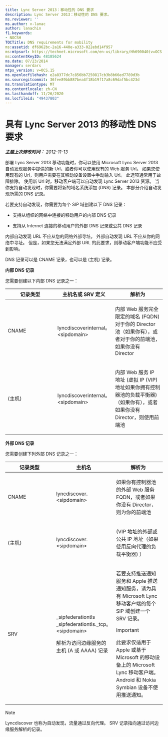 ```yaml
---
title: Lync Server 2013：移动性的 DNS 要求
description: Lync Server 2013：移动性的 DNS 要求。
ms.reviewer: ''
ms.author: v-lanac
author: lanachin
f1.keywords:
- NOCSH
TOCTitle: DNS requirements for mobility
ms:assetid: df6962bc-2a16-440e-a333-022ebd14f957
ms:mtpsurl: https://technet.microsoft.com/en-us/library/Hh690040(v=OCS.15)
ms:contentKeyID: 48185624
ms.date: 07/23/2014
manager: serdars
mtps_version: v=OCS.15
ms.openlocfilehash: e2a8377dc7c856bb7250817cb3b8b66ed7789d3b
ms.sourcegitcommit: 36fee89bb887bea4f18b19f17a8c69daf5bc423d
ms.translationtype: MT
ms.contentlocale: zh-CN
ms.lasthandoff: 11/26/2020
ms.locfileid: "49437803"
---
```

# <a name="dns-requirements-for-mobility-with-lync-server-2013"></a>具有 Lync Server 2013 的移动性 DNS 要求

<div data-xmlns="http://www.w3.org/1999/xhtml">

<div class="topic" data-xmlns="http://www.w3.org/1999/xhtml" data-msxsl="urn:schemas-microsoft-com:xslt" data-cs="https://msdn.microsoft.com/">

<div data-asp="https://msdn2.microsoft.com/asp">



</div>

<div id="mainSection">

<div id="mainBody">

<span> </span>

_**主题上次修改时间：** 2012-11-13_

部署 Lync Server 2013 移动功能时，你可以使用 Microsoft Lync Server 2013 自动发现服务中提供的新 Url，或者你可以使用现有的 Web 服务 Url。 如果您使用现有的 Url，则用户需要在其移动设备设置中手动输入 Url。 此选项通常用于故障排除。 使用新 Url 时，移动客户端可以自动发现 Lync Server 2013 资源。 当你支持自动发现时，你需要将新的域名系统添加 (DNS) 记录。 本部分介绍自动发现所需的 DNS 记录。

若要支持自动发现，你需要为每个 SIP 域创建以下 DNS 记录：

  - 支持从组织的网络中连接的移动用户的内部 DNS 记录

  - 支持从 Internet 连接的移动用户的外部 DNS 记录或公共 DNS 记录

内部自动发现 URL 不应从您的网络外部寻址。 外部自动发现 URL 不应从你的网络中寻址。 但是，如果您无法满足外部 URL 的此要求，则移动客户端功能不应受到影响。

DNS 记录可以是 CNAME 记录，也可以是 (主机) 记录。

**内部 DNS 记录**

您需要创建以下内部 DNS 记录之一：


<table>
<colgroup>
<col style="width: 33%" />
<col style="width: 33%" />
<col style="width: 33%" />
</colgroup>
<thead>
<tr class="header">
<th>记录类型</th>
<th>主机名或 SRV 定义</th>
<th>解析为</th>
</tr>
</thead>
<tbody>
<tr class="odd">
<td><p>CNAME</p></td>
<td><p>lyncdiscoverinternal。 &lt;sipdomain&gt;</p></td>
<td><p>内部 Web 服务完全限定的域名 (FQDN) 对于你的 Director 池（如果你有），或者对于你的前端池，如果你没有 Director</p></td>
</tr>
<tr class="even">
<td><p> (主机) </p></td>
<td><p>lyncdiscoverinternal。 &lt;sipdomain&gt;</p></td>
<td><p>内部 Web 服务 IP 地址 (虚拟 IP (VIP) 地址如果你拥有控制器池的负载平衡器) （如果你有），或者如果你没有 Director，则使用前端池</p></td>
</tr>
</tbody>
</table>


**外部 DNS 记录**

您需要创建下列外部 DNS 记录之一：


<table>
<colgroup>
<col style="width: 33%" />
<col style="width: 33%" />
<col style="width: 33%" />
</colgroup>
<thead>
<tr class="header">
<th>记录类型</th>
<th>主机名</th>
<th>解析为</th>
</tr>
</thead>
<tbody>
<tr class="odd">
<td><p>CNAME</p></td>
<td><p>lyncdiscover. &lt;sipdomain&gt;</p></td>
<td><p>如果你有控制器池的外部 Web 服务 FQDN，或者如果你没有 Director，则为你的前端池</p></td>
</tr>
<tr class="even">
<td><p> (主机) </p></td>
<td><p>lyncdiscover. &lt;sipdomain&gt;</p></td>
<td><p> (VIP 地址的外部或公共 IP 地址（如果使用反向代理的负载平衡器) ）</p></td>
</tr>
<tr class="odd">
<td><p>SRV</p></td>
<td><p>_sipfederationtls _sipfederationtls._tcp。 &lt;sipdomain&gt;</p>
<p>解析为访问边缘服务的主机 (A 或 AAAA) 记录</p></td>
<td><p>若要支持推送通知服务和 Apple 推送通知服务，请为具有 Microsoft Lync 移动客户端的每个 SIP 域创建一个 SRV 记录。</p>
<div>

> [!IMPORTANT]  
> 此要求仅适用于 Apple 或基于 Microsoft 的移动设备上的 Microsoft Lync 移动客户端。 Android 和 Nokia Symbian 设备不使用推送通知。


</div></td>
</tr>
</tbody>
</table>


<div>


> [!NOTE]  
> Lyncdiscover 也称为自动发现，流量通过反向代理。 SRV 记录指向通过访问边缘服务解析的记录。



</div>

</div>

<span> </span>

</div>

</div>

</div>

